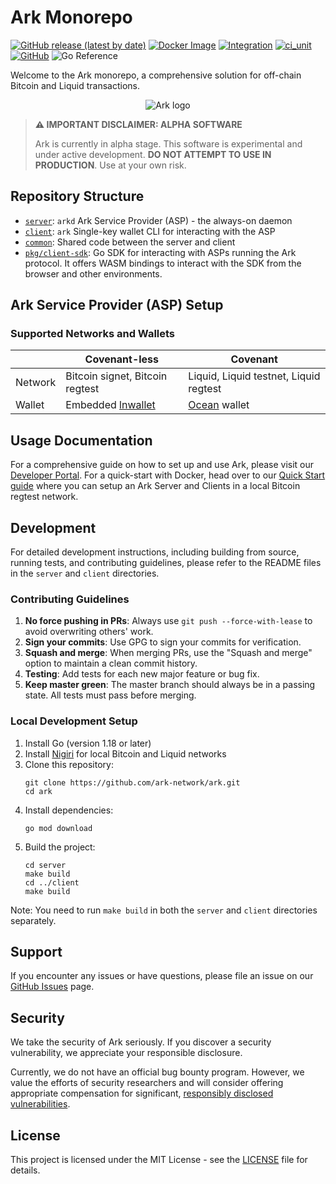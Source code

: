 # Ark Monorepo

[![GitHub release (latest by date)](https://img.shields.io/github/v/release/ark-network/ark)](https://github.com/ark-network/ark/releases)
[![Docker Image](https://img.shields.io/badge/docker-ghcr.io%2Fark--network%2Fark-blue?logo=docker)](https://github.com/ark-network/ark/pkgs/container/ark)
[![Integration](https://github.com/ark-network/ark/actions/workflows/ark.integration.yaml/badge.svg)](https://github.com/ark-network/ark/actions/workflows/ark.integration.yaml)
[![ci_unit](https://github.com/ark-network/ark/actions/workflows/ark.unit.yaml/badge.svg)](https://github.com/ark-network/ark/actions/workflows/ark.unit.yaml)
[![GitHub](https://img.shields.io/github/license/ark-network/ark)](https://github.com/ark-network/ark/blob/master/LICENSE)
![Go Reference](https://pkg.go.dev/badge/github.com/ark-network/ark.svg)

Welcome to the Ark monorepo, a comprehensive solution for off-chain Bitcoin and Liquid transactions.

<p align="center">
  <img src="https://github.com/user-attachments/assets/169d6ae5-7d90-448d-b768-4e40a412bf70" alt="Ark logo">
</p>

> **⚠️ IMPORTANT DISCLAIMER: ALPHA SOFTWARE**
> 
> Ark is currently in alpha stage. This software is experimental and under active development. 
> **DO NOT ATTEMPT TO USE IN PRODUCTION**. Use at your own risk.

## Repository Structure

- [`server`](./server/): `arkd` Ark Service Provider (ASP) - the always-on daemon
- [`client`](./client/): `ark` Single-key wallet CLI for interacting with the ASP
- [`common`](./common/): Shared code between the server and client
- [`pkg/client-sdk`](./pkg/client-sdk/): Go SDK for interacting with ASPs running the Ark protocol. It offers WASM bindings to interact with the SDK from the browser and other environments.

## Ark Service Provider (ASP) Setup

### Supported Networks and Wallets

|         | Covenant-less                | Covenant                               |
|---------|-----------------------------|-----------------------------------------|
| Network | Bitcoin signet, Bitcoin regtest | Liquid, Liquid testnet, Liquid regtest |
| Wallet  | Embedded [lnwallet](https://pkg.go.dev/github.com/lightningnetwork/lnd/lnwallet/btcwallet) | [Ocean](https://github.com/vulpemventures/ocean) wallet |

## Usage Documentation

For a comprehensive guide on how to set up and use Ark, please visit our [Developer Portal](https://arkdev.info). 
For a quick-start with Docker, head over to our [Quick Start guide](https://arkdev.info/docs/quick-start/intro) where you can setup an Ark Server and Clients in a local Bitcoin regtest network.

## Development

For detailed development instructions, including building from source, running tests, and contributing guidelines, please refer to the README files in the `server` and `client` directories.

### Contributing Guidelines

1. **No force pushing in PRs**: Always use `git push --force-with-lease` to avoid overwriting others' work.
2. **Sign your commits**: Use GPG to sign your commits for verification.
3. **Squash and merge**: When merging PRs, use the "Squash and merge" option to maintain a clean commit history.
4. **Testing**: Add tests for each new major feature or bug fix.
5. **Keep master green**: The master branch should always be in a passing state. All tests must pass before merging.

### Local Development Setup

1. Install Go (version 1.18 or later)
2. Install [Nigiri](https://nigiri.vulpem.com/) for local Bitcoin and Liquid networks
3. Clone this repository:
   ```
   git clone https://github.com/ark-network/ark.git
   cd ark
   ```
4. Install dependencies:
   ```
   go mod download
   ```
5. Build the project:
   ```
   cd server
   make build
   cd ../client
   make build
   ```

Note: You need to run `make build` in both the `server` and `client` directories separately.

## Support

If you encounter any issues or have questions, please file an issue on our [GitHub Issues](https://github.com/ark-network/ark/issues) page. 

## Security

We take the security of Ark seriously. If you discover a security vulnerability, we appreciate your responsible disclosure.

Currently, we do not have an official bug bounty program. However, we value the efforts of security researchers and will consider offering appropriate compensation for significant, [responsibly disclosed vulnerabilities](./SECURITY.md).

## License

This project is licensed under the MIT License - see the [LICENSE](LICENSE) file for details.
